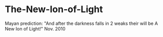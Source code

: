 # The-New-Ion-of-Light
Mayan prediction: "And after the darkness falls in 2 weaks their will be A New Ion of Light!"  Nov. 2010
